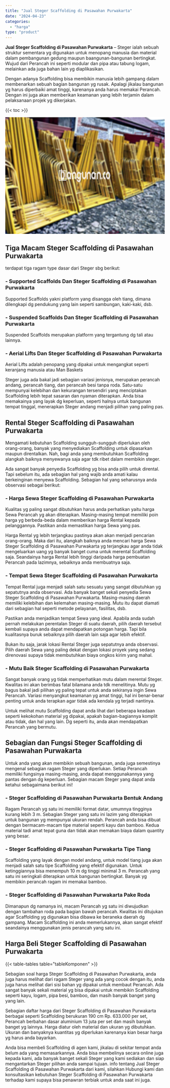 ```yaml
---
title: "Jual Steger Scaffolding di Pasawahan Purwakarta"
date: "2024-04-23"
categories: 
  - "harga"
type: "product"
---
```


**Jual Steger Scaffolding di Pasawahan Purwakarta** – Steger ialah sebuah struktur sementara yg digunakan untuk menopang manusia dan material dalam pembangunan gedung maupun baangunan-bangunan bertingkat. Wujud dari Perancah ini seperti modular dan pipa atau tabung logam, melainkan ada juga bahan lain yg diaplikasikan.

Dengan adanya Scaffolding bisa membikin manusia lebih gampang dalam membenarkan sebuah bagian bangunan yg rusak. Apalagi jikalau bangunan yg harus diperbaiki amat tinggi, karenanya anda harus memakai Perancah. Dengan ini juga akan memberikan keamanan yang lebih terjamin dalam pelaksanaan projek yg dikerjakan.

{{< toc >}}

![Jual Steger Scaffolding di Pasawahan Purwakarta](/images/sewa-scaffolding-steger-26.png)

## Tiga Macam Steger Scaffolding di Pasawahan Purwakarta

terdapat tiga ragam type dasar dari Steger sbg berikut:

### \- Supported Scaffolds Dan Steger Scaffolding di Pasawahan Purwakarta

Supported Scaffolds yakni platform yang disangga oleh tiang, dimana dilengkapi dg pendukung yang lain seperti sambungan, kaki-kaki, dsb.

### \- Suspended Scaffolds Dan Steger Scaffolding di Pasawahan Purwakarta

Suspended Scaffolds merupakan platform yang tergantung dg tali atau lainnya.

### \- Aerial Lifts Dan Steger Scaffolding di Pasawahan Purwakarta

Aerial Lifts adalah penopang yang dipakai untuk mengangkat seperti keranjang manusia atau Man Baskets

Steger juga ada bakal jadi sebagian variasi jenisnya, merupakan perancah andang, perancah tiang, dan perancah besi tanpa roda. Satu-satu mempunyai kelebihan dan kekurangan tersendiri yang menciptakan Scaffolding lebih tepat sasaran dan nyaman diterapkan. Anda bisa memakainya yang layak dg keperluan, seperti halnya untuk bangunan tempat tinggal, menerapkan Steger andang menjadi pilihan yang paling pas.

## Rental Steger Scaffolding di Pasawahan Purwakarta

Mengamati kebutuhan Scaffolding sungguh-sungguh diperlukan oleh orang-orang, banyak yang menyediakan Scaffolding untuk dipasarkan maupun direntalkan. Nah, bagi anda yang membutuhkan Scaffolding alangkah baiknya menyewanya saja agar tdk ribet dalam membikin steger.

Ada sangat banyak penyedia Scaffolding yg bisa anda pilih untuk dirental. Tapi sebelum itu, ada sebagian hal yang wajib anda amati kalau berkeinginan menyewa Scaffolding. Sebagian hal yang seharusnya anda observasi sebagai berikut:

### \- Harga Sewa Steger Scaffolding di Pasawahan Purwakarta

Kualitas yg paling sangat dibutuhkan harus anda perhatikan yaitu harga Sewa Perancah yg akan diterapkan. Masing-masing tempat memiliki poin harga yg berbeda-beda dalam memberikan harga Rental kepada pelanggannya. Pastikan anda memastikan harga Sewa yang pas.

Harga Rental yg lebih terjangkau pastinya akan akan menjadi pencarian orang-orang. Maka dari itu, alangkah baiknya anda mencari harga Sewa Steger Scaffolding di Pasawahan Purwakarta yg terjangkau agar anda tidak mengeluarkan uang yg banyak banget cuma untuk merental Scaffolding saja. Seandainya harga Rental lebih tinggi daripada harga pembuatan Perancah pada lazimnya, sebaiknya anda membuatnya saja.

### \- Tempat Sewa Steger Scaffolding di Pasawahan Purwakarta

Tempat Rental juga menjadi salah satu sesuatu yang sangat dibutuhkan yg sepatutnya anda observasi. Ada banyak banget sekali penyedia Sewa Steger Scaffolding di Pasawahan Purwakarta. Masing-masing daerah memiliki kelebihan dan kelemahan masing-masing. Mutu itu dapat diamati dari sebagian hal seperti metode pelayanan, fasilitas, dsb.

Pastikan anda menjadikan tempat Sewa yang ideal. Apabila anda sudah pernah melakukan perentalan Steger di suatu daerah, pilih daerah tersebut kembali supaya anda dapat mendapatkan potongan harga. Tapi bila kualitasnya buruk sebaiknya pilih daerah lain saja agar lebih efektif.

Bukan itu saja, jarak lokasi Rental Steger juga sepatutnya anda observasi. Pilih daerah Sewa yang paling dekat dengan lokasi proyek yang sedang direnovasi supaya tidak membutuhkan biaya ongkos kirim yang mahal.

### \- Mutu Baik Steger Scaffolding di Pasawahan Purwakarta

Sangat banyak orang yg tidak memperhatikan mutu dalam merental Steger. Kwalitas ini akan berimbas fatal bilamana anda tdk menelitinya. Mutu yg bagus bakal jadi pilihan yg paling tepat untuk anda sekiranya ingin Sewa Perancah. Variasi menyangkut keamanan yg amat tinggi, hal ini benar-benar penting untuk anda terapkan agar tidak ada kendala yg terjadi nantinya.

Untuk melihat mutu Scaffolding dapat anda lihat dari beberapa keadaan seperti kekokohan material yg dipakai, apakah bagian-bagiannya komplit atau tidak, dan hal yang lain. Dg seperti itu, anda akan mendapatkan Perancah yang bermutu.

## Sebagian dan Fungsi Steger Scaffolding di Pasawahan Purwakarta

Untuk anda yang akan membikin sebuah bangunan, anda juga semestinya mengenal sebagian ragam Steger yang diperlukan. Setiap Perancah memiliki fungsinya masing-masing, anda dapat menggunakannya yang pantas dengan dg keperluan. Sebagian macam Steger yang dapat anda ketahui sebagaimana berikut ini!

### \- Steger Scaffolding di Pasawahan Purwakarta Bentuk Andang

Ragam Perancah yg satu ini memiliki format datar, umumnya tingginya kurang lebih 3 m. Sebagian Steger yang satu ini lazim yang diterapkan untuk bangunan yg mempunyai ukuran rendah. Perancah anda bisa dibuat dengan bermacam-macam tipe material seperti kayu dan bamboo. Kedua material tadi amat tepat guna dan tidak akan memakan biaya dalam quantity yang besar.

### \- Steger Scaffolding di Pasawahan Purwakarta Tipe Tiang

Scaffolding yang layak dengan model andang, untuk model tiang juga akan menjadi salah satu tipe Scaffolding yang efektif digunakan. Untuk ketinggiannya bisa menempuh 10 m dg tinggi minimal 3 m. Perancah yang satu ini seringkali diterapkan untuk bangunan bertingkat. Banyak yg membikin perancah ragam ini memakai bamboo.

### \- Steger Scaffolding di Pasawahan Purwakarta Pake Roda

Dimanapun dg namanya ini, macam Perancah yg satu ini diwujudkan dengan tambahan roda pada bagian bawah perancah. Kwalitas ini ditujukan agar Scaffolding yg digunakan bisa dibawa ke beraneka daerah dg gampang. Macam Scaffolding ini anda memerlukannya, akan sangat efektif seandainya menggunakan jenis perancah yang satu ini.

## Harga Beli Steger Scaffolding di Pasawahan Purwakarta

{{< table-tables table="tableKomponen" >}}

Sebagian soal harga Steger Scaffolding di Pasawahan Purwakarta, anda juga harus melihat dari ragam Steger yang ada yang cocok dengan itu, anda juga harus melihat dari sisi bahan yg dipakai untuk membaut Perancah. Ada sangat banyak sekali material yg bisa dipakai untuk membikin Scaffolding seperti kayu, logam, pipa besi, bamboo, dan masih banyak banget yang yang lain.

Sebagian daftar harga dari Steger Scaffolding di Pasawahan Purwakarta berbagai seperti Scaffolding berukuran 190 cm Rp. 633.000 per set, Perancah berbahan dasar aluminium 13 juta per set dan masih banyak banget yg lainnya. Harga diatur oleh material dan ukuran yg dibutuhkan. Ukuran dan banyaknya kuantitas yg diperlukan karenanya kian besar harga yg harus anda bayarkan.

Anda bisa membeli Scaffolding di agen kami, jikalau di sekitar tempat anda belum ada yang memasarkannya. Anda bisa membelinya secara online juga kepada kami, ada banyak banget sekali Steger yang kami sediakan dan siap mengantarkan Steger pilihan anda sampai tujuan. info tentang Jual Steger Scaffolding di Pasawahan Purwakarta dari kami, silahkan Hubungi kami dan konsultasikan kebutuhan Steger Scaffolding di Pasawahan Purwakarta terhadap kami supaya bisa penawran terbiak untuk anda saat ini juga.
